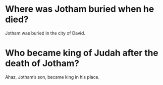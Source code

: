 # Where was Jotham buried when he died?

Jotham was buried in the city of David.

# Who became king of Judah after the death of Jotham?

Ahaz, Jotham’s son, became king in his place.
